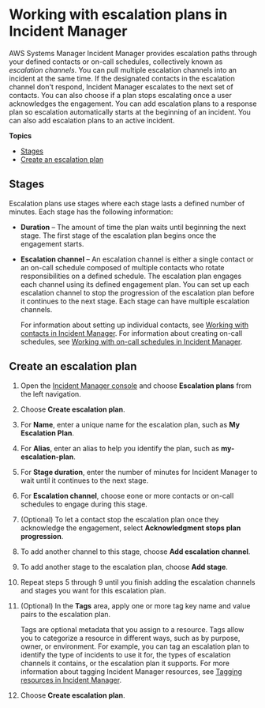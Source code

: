# Working with escalation plans in Incident Manager<a name="escalation"></a>

AWS Systems Manager Incident Manager provides escalation paths through your defined contacts or on\-call schedules, collectively known as *escalation channels*\. You can pull multiple escalation channels into an incident at the same time\. If the designated contacts in the escalation channel don't respond, Incident Manager escalates to the next set of contacts\. You can also choose if a plan stops escalating once a user acknowledges the engagement\. You can add escalation plans to a response plan so escalation automatically starts at the beginning of an incident\. You can also add escalation plans to an active incident\.

**Topics**
+ [Stages](#escalation-stages)
+ [Create an escalation plan](#escalation-create)

## Stages<a name="escalation-stages"></a>

Escalation plans use stages where each stage lasts a defined number of minutes\. Each stage has the following information:
+ **Duration** – The amount of time the plan waits until beginning the next stage\. The first stage of the escalation plan begins once the engagement starts\.
+ **Escalation channel** – An escalation channel is either a single contact or an on\-call schedule composed of multiple contacts who rotate responsibilities on a defined schedule\. The escalation plan engages each channel using its defined engagement plan\. You can set up each escalation channel to stop the progression of the escalation plan before it continues to the next stage\. Each stage can have multiple escalation channels\. 

  For information about setting up individual contacts, see [Working with contacts in Incident Manager](contacts.md)\. For information about creating on\-call schedules, see [Working with on\-call schedules in Incident Manager](incident-manager-on-call-schedule.md)\.

## Create an escalation plan<a name="escalation-create"></a>

1. Open the [Incident Manager console](https://console.aws.amazon.com/systems-manager/incidents/home) and choose **Escalation plans** from the left navigation\.

1. Choose **Create escalation plan**\.

1. For **Name**, enter a unique name for the escalation plan, such as **My Escalation Plan**\.

1. For **Alias**, enter an alias to help you identify the plan, such as **my\-escalation\-plan**\.

1. For **Stage duration**, enter the number of minutes for Incident Manager to wait until it continues to the next stage\.

1. For **Escalation channel**, choose eone or more contacts or on\-call schedules to engage during this stage\.

1. \(Optional\) To let a contact stop the escalation plan once they acknowledge the engagement, select **Acknowledgment stops plan progression**\.

1. To add another channel to this stage, choose **Add escalation channel**\.

1. To add another stage to the escalation plan, choose **Add stage**\.

1. Repeat steps 5 through 9 until you finish adding the escalation channels and stages you want for this escalation plan\.

1. \(Optional\) In the **Tags** area, apply one or more tag key name and value pairs to the escalation plan\.

   Tags are optional metadata that you assign to a resource\. Tags allow you to categorize a resource in different ways, such as by purpose, owner, or environment\. For example, you can tag an escalation plan to identify the type of incidents to use it for, the types of escalation channels it contains, or the escalation plan it supports\. For more information about tagging Incident Manager resources, see [Tagging resources in Incident Manager](tagging.md)\.

1. Choose **Create escalation plan**\.